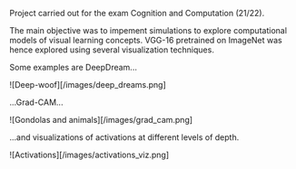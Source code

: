 Project carried out for the exam Cognition and Computation (21/22).

The main objective was to impement simulations to explore computational models of visual learning concepts.
VGG-16 pretrained on ImageNet was hence explored using several visualization techniques.

Some examples are DeepDream...

![Deep-woof][/images/deep_dreams.png]

...Grad-CAM... 

![Gondolas and animals][/images/grad_cam.png]

...and visualizations of activations at different levels of depth.

![Activations][/images/activations_viz.png]